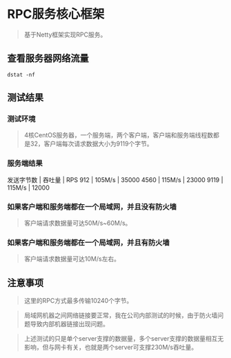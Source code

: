 
# RPC服务核心框架 
 
> 基于Netty框架实现RPC服务。

## 查看服务器网络流量

`dstat -nf`

## 测试结果

### 测试环境

> 4核CentOS服务器，一个服务端，两个客户端，客户端和服务端线程数都是32，客户端每次请求数据大小为9119个字节。

### 服务端结果

发送字节数   |   吞吐量     |  RPS
  912      |  105M/s   |  35000 
  4560     |  115M/s   |  23000
  9119     |  115M/s   |  12000 
   
### 如果客户端和服务端都在一个局域网，并且没有防火墙

> 客户端请求数据量可达50M/s~60M/s。

### 如果客户端和服务端都在一个局域网，并且有防火墙

> 客户端请求数据量可达10M/s左右。

## 注意事项

> 这里的RPC方式最多传输10240个字节。

> 局域网机器之间网络链接要正常，我在公司内部测试的时候，由于防火墙问题导致内部机器链接出现问题。

> 上述测试的只是单个server支撑的数据量，多个server支撑的数据量相互无影响，但与网卡有关，也就是两个server可支撑230M/s吞吐量。